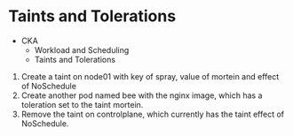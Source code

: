 # Taints and Tolerations

 - CKA
    - Workload and Scheduling
    - Taints and Tolerations

1. Create a taint on node01 with key of spray, value of mortein and effect of NoSchedule
2. Create another pod named bee with the nginx image, which has a toleration set to the taint mortein.
3. Remove the taint on controlplane, which currently has the taint effect of NoSchedule.